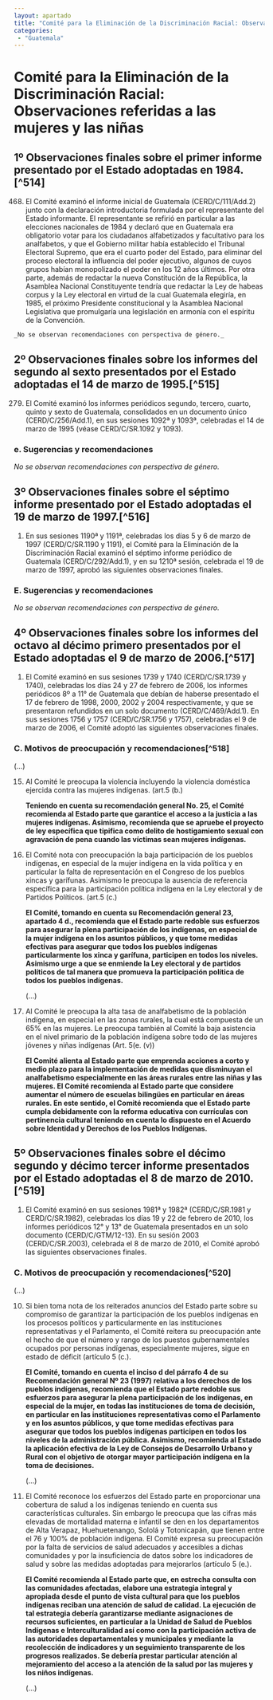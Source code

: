 ```yaml
---
layout: apartado
title: "Comité para la Eliminación de la Discriminación Racial: Observaciones referidas a las mujeres y las niñas"
categories:
 - "Guatemala"
---
```


# Comité para la Eliminación de la Discriminación Racial: Observaciones referidas a las mujeres y las niñas

## 1º Observaciones finales sobre el primer informe presentado por el Estado adoptadas en 1984.[^514]

468. El Comité examinó el informe inicial de Guatemala (CERD/C/111/Add.2)
junto con la declaración introductoria formulada por el representante del
Estado informante. El representante se refirió en particular a las
elecciones nacionales de 1984 y declaró que en Guatemala era obligatorio
votar para los ciudadanos alfabetizados y facultativo para los analfabetos,
y que el Gobierno militar había establecido el Tribunal Electoral Supremo,
que era el cuarto poder del Estado, para eliminar del proceso electoral la
influencia del poder ejecutivo, algunos de cuyos grupos habían monopolizado
el poder en los 12 años últimos. Por otra parte, además de redactar la
nueva Constitución de la República, la Asamblea Nacional Constituyente
tendría que redactar la Ley de habeas corpus y la Ley electoral en virtud
de la cual Guatemala elegiría, en 1985, el próximo Presidente
constitucional y la Asamblea Nacional Legislativa que promulgaría una
legislación en armonía con el espíritu de la Convención.

	_No se observan recomendaciones con perspectiva de género._

## 2º Observaciones finales sobre los informes del segundo al sexto presentados por el Estado adoptadas el 14 de marzo de 1995.[^515]

279. El Comité examinó los informes periódicos segundo, tercero, cuarto,
quinto y sexto de Guatemala, consolidados en un documento único
(CERD/C/256/Add.1), en sus sesiones 1092ª y 1093ª, celebradas el 14 de
marzo de 1995 (véase CERD/C/SR.1092 y 1093).

### e. Sugerencias y recomendaciones

_No se observan recomendaciones con perspectiva de género._


## 3º Observaciones finales sobre el séptimo informe presentado por el Estado adoptadas el 19 de marzo de 1997.[^516]

1. En sus sesiones 1190ª y 1191ª, celebradas los días 5 y 6 de marzo de
1997 (CERD/C/SR.1190 y 1191), el Comité para la Eliminación de la
Discriminación Racial examinó el séptimo informe periódico de Guatemala
(CERD/C/292/Add.1), y en su 1210ª sesión, celebrada el 19 de marzo de 1997,
aprobó las siguientes observaciones finales.

### E. Sugerencias y recomendaciones

_No se observan recomendaciones con perspectiva de género._


## 4º Observaciones finales sobre los informes del octavo al décimo primero presentados por el Estado adoptadas el 9 de marzo de 2006.[^517]

1. El Comité examinó en sus sesiones 1739 y 1740 (CERD/C/SR.1739 y 1740),
celebradas los días 24 y 27 de febrero de 2006, los informes periódicos 8º
a 11° de Guatemala que debían de haberse presentado el 17 de febrero de
1998, 2000, 2002 y 2004 respectivamente, y que se presentaron refundidos en
un solo documento (CERD/C/469/Add.1). En sus sesiones 1756 y 1757
(CERD/C/SR.1756 y 1757), celebradas el 9 de marzo de 2006, el Comité adoptó
las siguientes observaciones finales.

### C. Motivos de preocupación y recomendaciones[^518]

(…)

15. Al Comité le preocupa la violencia incluyendo la violencia doméstica
ejercida contra las mujeres indígenas. (art.5 (b.)

	**Teniendo en cuenta su recomendación general No. 25, el Comité recomienda al
	Estado parte que garantice el acceso a la justicia a las mujeres indígenas.
	Asimismo, recomienda que se apruebe el proyecto de ley específica que
	tipifica como delito de hostigamiento sexual con agravación de pena cuando
	las víctimas sean mujeres indígenas.**

16. El Comité nota con preocupación la baja participación de los pueblos
indígenas, en especial de la mujer indígena en la vida política y en
particular la falta de representación en el Congreso de los pueblos xincas
y garífunas. Asimismo le preocupa la ausencia de referencia específica para
la participación política indígena en la Ley electoral y de Partidos
Políticos. (art.5 (c.)

	**El Comité, tomando en cuenta su Recomendación general 23, apartado 4 d.,
	recomienda que el Estado parte redoble sus esfuerzos para asegurar la plena
	participación de los indígenas, en especial de la mujer indígena en los
	asuntos públicos, y que tome medidas efectivas para asegurar que todos los
	pueblos indígenas particularmente los xinca y garífuna, participen en todos
	los niveles. Asimismo urge a que se enmiende la Ley electoral y de partidos
	políticos de tal manera que promueva la participación política de todos los
	pueblos indígenas.**

	(…)

20. Al Comité le preocupa la alta tasa de analfabetismo de la población
indígena, en especial en las zonas rurales, la cual está compuesta de un
65% en las mujeres. Le preocupa también al Comité la baja asistencia en el
nivel primario de la población indígena sobre todo de las mujeres jóvenes y
niñas indígenas (Art. 5(e. (v))

	**El Comité alienta al Estado parte que emprenda acciones a corto y medio
	plazo para la implementación de medidas que disminuyan el analfabetismo
	especialmente en las áreas rurales entre las niñas y las mujeres. El Comité
	recomienda al Estado parte que considere aumentar el número de escuelas
	bilingües en particular en áreas rurales. En este sentido, el Comité
	recomienda que el Estado parte cumpla debidamente con la reforma educativa
	con currículas con pertinencia cultural teniendo en cuenta lo dispuesto en
	el Acuerdo sobre Identidad y Derechos de los Pueblos Indígenas.**

## 5º Observaciones finales sobre el décimo segundo y décimo tercer informe presentados por el Estado adoptadas el 8 de marzo de 2010.[^519]

1. El Comité examinó en sus sesiones 1981ª y 1982ª (CERD/C/SR.1981 y
CERD/C/SR.1982), celebradas los días 19 y 22 de febrero de 2010, los
informes periódicos 12° y 13° de Guatemala presentados en un solo documento
(CERD/C/GTM/12-13). En su sesión 2003 (CERD/C/SR.2003), celebrada el 8 de
marzo de 2010, el Comité aprobó las siguientes observaciones finales.

### C. Motivos de preocupación y recomendaciones[^520]

(…)

10. Si bien toma nota de los reiterados anuncios del Estado parte sobre su
compromiso de garantizar la participación de los pueblos indígenas en los
procesos políticos y particularmente en las instituciones representativas y
el Parlamento, el Comité reitera su preocupación ante el hecho de que el
número y rango de los puestos gubernamentales ocupados por personas
indígenas, especialmente mujeres, sigue en estado de déficit (artículo 5
(c.).

	**El Comité, tomando en cuenta el inciso d del párrafo 4 de su Recomendación
	general Nº 23 (1997) relativa a los derechos de los pueblos indígenas,
	recomienda que el Estado parte redoble sus esfuerzos para asegurar la plena
	participación de los indígenas, en especial de la mujer, en todas las
	instituciones de toma de decisión, en particular en las instituciones
	representativas como el Parlamento y en los asuntos públicos, y que tome
	medidas efectivas para asegurar que todos los pueblos indígenas participen
	en todos los niveles de la administración pública. Asimismo, recomienda al
	Estado la aplicación efectiva de la Ley de Consejos de Desarrollo Urbano y
	Rural con el objetivo de otorgar mayor participación indígena en la toma de
	decisiones.**

	(…)

13. El Comité reconoce los esfuerzos del Estado parte en proporcionar una
cobertura de salud a los indígenas teniendo en cuenta sus características
culturales. Sin embargo le preocupa que las cifras más elevadas de
mortalidad materna e infantil se den en los departamentos de Alta Verapaz,
Huehuetenango, Sololá y Totonicapán, que tienen entre el 76 y 100% de
población indígena. El Comité expresa su preocupación por la falta de
servicios de salud adecuados y accesibles a dichas comunidades y por la
insuficiencia de datos sobre los indicadores de salud y sobre las medidas
adoptadas para mejorarlos (artículo 5 (e.).

	**El Comité recomienda al Estado parte que, en estrecha consulta con las
	comunidades afectadas, elabore una estrategia integral y apropiada desde el
	punto de vista cultural para que los pueblos indígenas reciban una atención
	de salud de calidad. La ejecución de tal estrategia debería garantizarse
	mediante asignaciones de recursos suficientes, en particular a la Unidad de
	Salud de Pueblos Indígenas e Interculturalidad así como con la
	participación activa de las autoridades departamentales y municipales y
	mediante la recolección de indicadores y un seguimiento transparente de los
	progresos realizados. Se debería prestar particular atención al
	mejoramiento del acceso a la atención de la salud por las mujeres y los
	niños indígenas.**

	(…)
